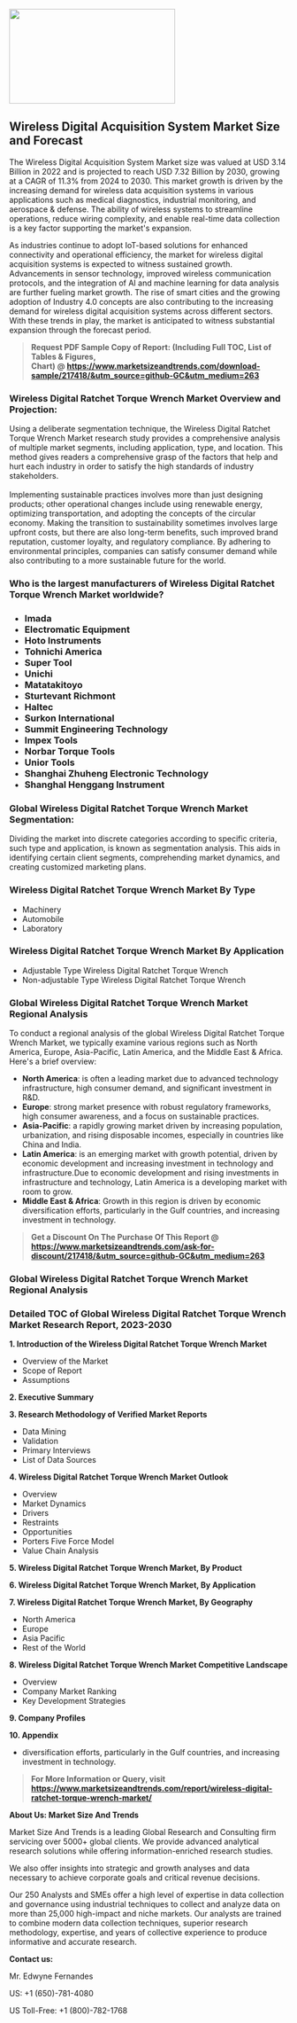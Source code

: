 <p><img class="alignnone size-medium wp-image-20088" src="https://ffe5etoiles.com/wp-content/uploads/2024/12/MST1-300x171.png" alt="" width="300" height="171" /></p><h2>Wireless Digital Acquisition System Market Size and Forecast</h2><p>The Wireless Digital Acquisition System Market size was valued at USD 3.14 Billion in 2022 and is projected to reach USD 7.32 Billion by 2030, growing at a CAGR of 11.3% from 2024 to 2030. This market growth is driven by the increasing demand for wireless data acquisition systems in various applications such as medical diagnostics, industrial monitoring, and aerospace & defense. The ability of wireless systems to streamline operations, reduce wiring complexity, and enable real-time data collection is a key factor supporting the market's expansion.</p><p>As industries continue to adopt IoT-based solutions for enhanced connectivity and operational efficiency, the market for wireless digital acquisition systems is expected to witness sustained growth. Advancements in sensor technology, improved wireless communication protocols, and the integration of AI and machine learning for data analysis are further fueling market growth. The rise of smart cities and the growing adoption of Industry 4.0 concepts are also contributing to the increasing demand for wireless digital acquisition systems across different sectors. With these trends in play, the market is anticipated to witness substantial expansion through the forecast period.</p></p><blockquote id="" class=""><strong>Request PDF Sample Copy of Report: (Including Full TOC, List of Tables &amp; Figures, Chart)&nbsp;@&nbsp;<strong><a href="https://www.marketsizeandtrends.com/download-sample/217418/&utm_source=github-GC&utm_medium=263" target="_blank">https://www.marketsizeandtrends.com/download-sample/217418/&utm_source=github-GC&utm_medium=263</a></strong></strong></blockquote><h3 id="" class="">Wireless Digital Ratchet Torque Wrench Market&nbsp;Overview and Projection:</h3><p id="" class="">Using a deliberate segmentation technique, the Wireless Digital Ratchet Torque Wrench Market research study provides a comprehensive analysis of multiple market segments, including application, type, and location. This method gives readers a comprehensive grasp of the factors that help and hurt each industry in order to satisfy the high standards of industry stakeholders. <br /> <br />Implementing sustainable practices involves more than just designing products; other operational changes include using renewable energy, optimizing transportation, and adopting the concepts of the circular economy. Making the transition to sustainability sometimes involves large upfront costs, but there are also long-term benefits, such improved brand reputation, customer loyalty, and regulatory compliance. By adhering to environmental principles, companies can satisfy consumer demand while also contributing to a more sustainable future for the world.</p><h3 id="" class="">Who is the largest manufacturers of&nbsp;Wireless Digital Ratchet Torque Wrench Market worldwide?</h3><h3 class=""><p><ul><li>Imada </li><li> Electromatic Equipment </li><li> Hoto Instruments </li><li> Tohnichi America </li><li> Super Tool </li><li> Unichi </li><li> Matatakitoyo </li><li> Sturtevant Richmont </li><li> Haltec </li><li> Surkon International </li><li> Summit Engineering Technology </li><li> Impex Tools </li><li> Norbar Torque Tools </li><li> Unior Tools </li><li> Shanghai Zhuheng Electronic Technology </li><li> Shanghal Henggang Instrument</li></ul></p></h3><h3 id="" class="">Global&nbsp;Wireless Digital Ratchet Torque Wrench Market Segmentation:</h3><p id="" class="">Dividing the market into discrete categories according to specific criteria, such type and application, is known as segmentation analysis. This aids in identifying certain client segments, comprehending market dynamics, and creating customized marketing plans.</p><h3 id="" class="">Wireless Digital Ratchet Torque Wrench Market&nbsp;By Type</h3><p><p><ul><li>Machinery</li><li> Automobile</li><li> Laboratory</p></li></ul></p></p><h3 id="" class="">Wireless Digital Ratchet Torque Wrench Market&nbsp;By Application</h3><p class=""><p><ul><li>Adjustable Type Wireless Digital Ratchet Torque Wrench</li><li> Non-adjustable Type Wireless Digital Ratchet Torque Wrench</li></ul></p></p><h3 id="" class="">Global Wireless Digital Ratchet Torque Wrench Market Regional Analysis</h3><p id="" class="">To conduct a regional analysis of the global Wireless Digital Ratchet Torque Wrench Market, we typically examine various regions such as North America, Europe, Asia-Pacific, Latin America, and the Middle East &amp; Africa. Here's a brief overview:</p><ul><li><strong>North America</strong>: is often a leading market due to advanced technology infrastructure, high consumer demand, and significant investment in R&amp;D.</li><li><strong>Europe</strong>: strong market presence with robust regulatory frameworks, high consumer awareness, and a focus on sustainable practices.</li><li><strong>Asia-Pacific</strong>: a rapidly growing market driven by increasing population, urbanization, and rising disposable incomes, especially in countries like China and India.</li><li><strong>Latin America</strong>: is an emerging market with growth potential, driven by economic development and increasing investment in technology and infrastructure.Due to economic development and rising investments in infrastructure and technology, Latin America is a developing market with room to grow.</li><li><strong>Middle East &amp; Africa</strong>: Growth in this region is driven by economic diversification efforts, particularly in the Gulf countries, and increasing investment in technology.</li></ul><blockquote id="" class=""><strong>Get a Discount On The Purchase Of This Report @ <strong><a href="https://www.marketsizeandtrends.com/ask-for-discount/217418/&utm_source=github-GC&utm_medium=263" target="_blank">https://www.marketsizeandtrends.com/ask-for-discount/217418/&utm_source=github-GC&utm_medium=263</a></strong></strong></blockquote><h3 id="" class="">Global Wireless Digital Ratchet Torque Wrench Market Regional Analysis</h3><h3 id="" class="">Detailed TOC of Global Wireless Digital Ratchet Torque Wrench Market Research Report, 2023-2030</h3><p id="" class=""><strong>1. Introduction of the Wireless Digital Ratchet Torque Wrench Market</strong></p><ul><li>Overview of the Market</li><li>Scope of Report</li><li>Assumptions</li></ul><p id="" class=""><strong>2. Executive Summary</strong></p><p id="" class=""><strong>3. Research Methodology of Verified Market Reports</strong></p><ul><li>Data Mining</li><li>Validation</li><li>Primary Interviews</li><li>List of Data Sources</li></ul><p id="" class=""><strong>4. Wireless Digital Ratchet Torque Wrench Market Outlook</strong></p><ul><li>Overview</li><li>Market Dynamics</li><li>Drivers</li><li>Restraints</li><li>Opportunities</li><li>Porters Five Force Model</li><li>Value Chain Analysis</li></ul><p id="" class=""><strong>5. Wireless Digital Ratchet Torque Wrench Market, By Product</strong></p><p id="" class=""><strong>6. Wireless Digital Ratchet Torque Wrench Market, By Application</strong></p><p id="" class=""><strong>7. Wireless Digital Ratchet Torque Wrench Market, By Geography</strong></p><ul><li>North America</li><li>Europe</li><li>Asia Pacific</li><li>Rest of the World</li></ul><p id="" class=""><strong>8. Wireless Digital Ratchet Torque Wrench Market Competitive Landscape</strong></p><ul><li>Overview</li><li>Company Market Ranking</li><li>Key Development Strategies</li></ul><p id="" class=""><strong>9. Company Profiles</strong></p><p id="" class=""><strong>10. Appendix</strong></p><ul><li>diversification efforts, particularly in the Gulf countries, and increasing investment in technology.</li></ul><blockquote id="" class=""><strong>For More Information or Query, visit <strong><strong><a href="https://www.marketsizeandtrends.com/report/wireless-digital-ratchet-torque-wrench-market/" target="_blank">https://www.marketsizeandtrends.com/report/wireless-digital-ratchet-torque-wrench-market/</a></strong></strong></strong></blockquote><p id="" class=""><strong>About Us: Market Size And Trends</strong></p><p id="" class="">Market Size And Trends is a leading Global Research and Consulting firm servicing over 5000+ global clients. We provide advanced analytical research solutions while offering information-enriched research studies.</p><p id="" class="">We also offer insights into strategic and growth analyses and data necessary to achieve corporate goals and critical revenue decisions.</p><p id="" class="">Our 250 Analysts and SMEs offer a high level of expertise in data collection and governance using industrial techniques to collect and analyze data on more than 25,000 high-impact and niche markets. Our analysts are trained to combine modern data collection techniques, superior research methodology, expertise, and years of collective experience to produce informative and accurate research.</p><p id="" class=""><strong>Contact us:</strong></p><p id="" class="">Mr. Edwyne Fernandes</p><p id="" class="">US: +1 (650)-781-4080</p><p id="" class="">US Toll-Free: +1 (800)-782-1768</p>
